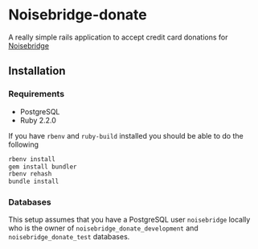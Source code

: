 # Noisebridge-donate

A really simple rails application to accept credit card donations for [Noisebridge](https://noisebridge.net)

## Installation

### Requirements

  * PostgreSQL
  * Ruby 2.2.0

If you have `rbenv` and `ruby-build` installed you should be able to do the following
```bash
rbenv install
gem install bundler
rbenv rehash
bundle install
```

### Databases

This setup assumes that you have a PostgreSQL user `noisebridge` locally who is the owner of `noisebridge_donate_development` and `noisebridge_donate_test` databases.


